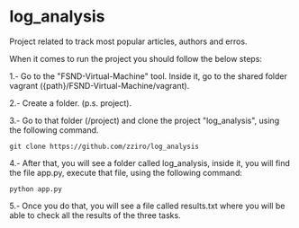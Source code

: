 # log_analysis
Project related to track most popular articles, authors and erros.

When it comes to run the project you should follow the below steps:

1.- Go to the "FSND-Virtual-Machine" tool. Inside it, go to the shared folder 
	vagrant ({path}/FSND-Virtual-Machine/vagrant).

2.- Create a folder. (p.s. project).

3.- Go to that folder (/project) and clone the project "log_analysis", using
	the  following command.

	git clone https://github.com/zziro/log_analysis

4.- After that, you will see a folder called log_analysis, inside it, you will find the file app.py, execute that file, using the
    following command:	

	python app.py

5.- Once you do that, you will see a file called results.txt where you
	will be able to check all the results of the three tasks.

